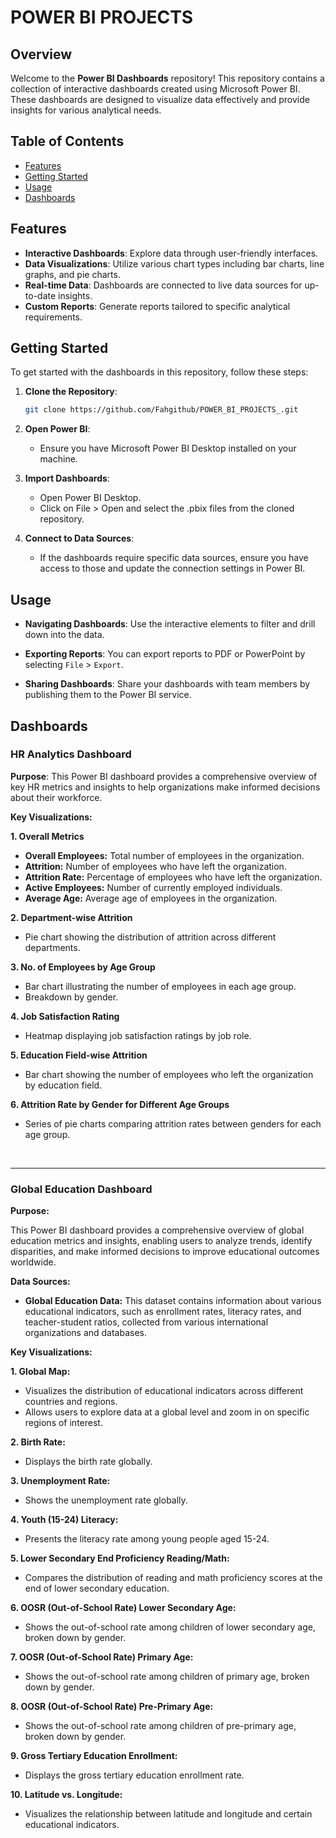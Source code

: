 # POWER BI PROJECTS
## Overview

Welcome to the **Power BI Dashboards** repository! This repository contains a collection of interactive dashboards created using Microsoft Power BI. These dashboards are designed to visualize data effectively and provide insights for various analytical needs.

## Table of Contents

- [Features](#features)
- [Getting Started](#getting-started)
- [Usage](#usage)
- [Dashboards](#dashboards)

## Features

- **Interactive Dashboards**: Explore data through user-friendly interfaces.
- **Data Visualizations**: Utilize various chart types including bar charts, line graphs, and pie charts.
- **Real-time Data**: Dashboards are connected to live data sources for up-to-date insights.
- **Custom Reports**: Generate reports tailored to specific analytical requirements.

## Getting Started

To get started with the dashboards in this repository, follow these steps:

1. **Clone the Repository**:

   ```bash
   git clone https://github.com/Fahgithub/POWER_BI_PROJECTS_.git
   ```

2. **Open Power BI**:

   - Ensure you have Microsoft Power BI Desktop installed on your machine.

3. **Import Dashboards**:

   - Open Power BI Desktop.
   - Click on File > Open and select the .pbix files from the cloned repository.

4. **Connect to Data Sources**:

   - If the dashboards require specific data sources, ensure you have access to those and update the connection settings in Power BI.

## Usage

- **Navigating Dashboards**: Use the interactive elements to filter and drill down into the data.

- **Exporting Reports**: You can export reports to PDF or PowerPoint by selecting `File` > `Export`.

- **Sharing Dashboards**: Share your dashboards with team members by publishing them to the Power BI service.

## Dashboards

### HR Analytics Dashboard


**Purpose**:
This Power BI dashboard provides a comprehensive overview of key HR metrics and insights to help organizations make informed decisions about their workforce.

**Key Visualizations:**

**1. Overall Metrics**

- **Overall Employees:** Total number of employees in the organization.
- **Attrition:** Number of employees who have left the organization.
- **Attrition Rate:** Percentage of employees who have left the organization.
- **Active Employees:** Number of currently employed individuals.
- **Average Age:** Average age of employees in the organization.

**2. Department-wise Attrition**

- Pie chart showing the distribution of attrition across different departments.

**3. No. of Employees by Age Group**

- Bar chart illustrating the number of employees in each age group.
- Breakdown by gender.

**4. Job Satisfaction Rating**

- Heatmap displaying job satisfaction ratings by job role.

**5. Education Field-wise Attrition**

- Bar chart showing the number of employees who left the organization by education field.

**6. Attrition Rate by Gender for Different Age Groups**

- Series of pie charts comparing attrition rates between genders for each age group.

<br>
<hr>

### Global Education Dashboard

**Purpose:**

This Power BI dashboard provides a comprehensive overview of global education metrics and insights, enabling users to analyze trends, identify disparities, and make informed decisions to improve educational outcomes worldwide.

**Data Sources:**

- **Global Education Data:** This dataset contains information about various educational indicators, such as enrollment rates, literacy rates, and teacher-student ratios, collected from various international organizations and databases.

**Key Visualizations:**

**1. Global Map:**

- Visualizes the distribution of educational indicators across different countries and regions.
- Allows users to explore data at a global level and zoom in on specific regions of interest.

**2. Birth Rate:**

- Displays the birth rate globally.

**3. Unemployment Rate:**

- Shows the unemployment rate globally.

**4. Youth (15-24) Literacy:**

- Presents the literacy rate among young people aged 15-24.

**5. Lower Secondary End Proficiency Reading/Math:**

- Compares the distribution of reading and math proficiency scores at the end of lower secondary education.

**6. OOSR (Out-of-School Rate) Lower Secondary Age:**

- Shows the out-of-school rate among children of lower secondary age, broken down by gender.

**7. OOSR (Out-of-School Rate) Primary Age:**

- Shows the out-of-school rate among children of primary age, broken down by gender.

**8. OOSR (Out-of-School Rate) Pre-Primary Age:**

- Shows the out-of-school rate among children of pre-primary age, broken down by gender.

**9. Gross Tertiary Education Enrollment:**

- Displays the gross tertiary education enrollment rate.

**10. Latitude vs. Longitude:**

- Visualizes the relationship between latitude and longitude and certain educational indicators.
